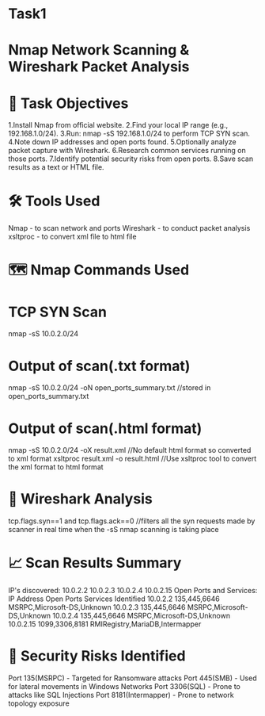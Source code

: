 # Task1
# Nmap Network Scanning &amp; Wireshark Packet Analysis

# 📌 Task Objectives
1.Install Nmap from official website.
2.Find your local IP range (e.g., 192.168.1.0/24).
3.Run: nmap -sS 192.168.1.0/24 to perform TCP SYN scan.
4.Note down IP addresses and open ports found.
5.Optionally analyze packet capture with Wireshark.
6.Research common services running on those ports.
7.Identify potential security risks from open ports.
8.Save scan results as a text or HTML file.

# 🛠️ Tools Used
Nmap - to scan network and ports
Wireshark - to conduct packet analysis
xsltproc - to convert xml file to html file

# 🗺️ Nmap Commands Used
# TCP SYN Scan
nmap -sS 10.0.2.0/24
# Output of scan(.txt format)
nmap -sS 10.0.2.0/24 -oN open_ports_summary.txt  //stored in open_ports_summary.txt
# Output of scan(.html format)
nmap -sS 10.0.2.0/24 -oX result.xml   //No default html format so converted to xml format
xsltproc result.xml -o result.html  //Use xsltproc tool to convert the xml format to html format

# 🦈 Wireshark Analysis
tcp.flags.syn==1 and tcp.flags.ack==0 //filters all the syn requests made by scanner in real time when the -sS nmap scanning is taking place

# 📈 Scan Results Summary
IP's discovered:
10.0.2.2
10.0.2.3
10.0.2.4
10.0.2.15
Open Ports and Services:
IP Address      Open Ports          Services Identified
10.0.2.2        135,445,6646        MSRPC,Microsoft-DS,Unknown
10.0.2.3        135,445,6646        MSRPC,Microsoft-DS,Unknown
10.0.2.4        135,445,6646        MSRPC,Microsoft-DS,Unknown
10.0.2.15       1099,3306,8181      RMIRegistry,MariaDB,Intermapper

# 🔐 Security Risks Identified
Port 135(MSRPC) - Targeted for Ransomware attacks
Port 445(SMB) - Used for lateral movements in Windows Networks
Port 3306(SQL) - Prone to attacks like SQL Injections
Port 8181(Intermapper) - Prone to network topology exposure
